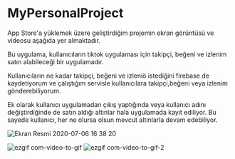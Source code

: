 # MyPersonalProject

App Store'a yüklemek üzere geliştirdiğim projemin ekran görüntüsü ve videosu aşağıda yer almaktadır. 

Bu uygulama, kullanıcıların tiktok uygulaması için takipçi, beğeni ve izlenim satın alabileceği bir uygulamadır.

Kullanıcıların ne kadar takipçi, beğeni ve izleniö istediğini firebase de kaydetiyorum ve çalıştığım servisle kullanıcılara takipçi,beğeni veya izlenim gönderebiliyorum.

Ek olarak kullanıcı uygulamadan çıkış yaptığında veya kullanıcı adını değiştirdiğinde de satın aldığı altınlar hala uygulamada kayıt ediliyor. Bu sayede kullanıcı, her ne olursa olsun mevcut altınlarla devam edebiliyor.

![Ekran Resmi 2020-07-06 16 38 20](https://user-images.githubusercontent.com/45877677/86599314-20dcb400-bfa7-11ea-86fe-05e4621b1393.png)

![ezgif com-video-to-gif](https://user-images.githubusercontent.com/45877677/86601133-9ba6ce80-bfa9-11ea-829d-15f3402a8bed.gif)
![ezgif com-video-to-gif-2](https://user-images.githubusercontent.com/45877677/86601309-d0b32100-bfa9-11ea-9d4e-0814faa51d36.gif)
